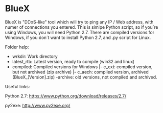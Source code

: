 # BlueX

BlueX is "DDoS-like" tool which will try to ping any IP / Web address, with numer of connections you entered.
This is simlpe Python script, so if you´re using Windows, you will need Python 2.7.
There are compiled versions for Windows, if you don´t want to install Python 2.7, and .py script for Linux.

Folder help:
- wrkdir: Work directory
- latest_rtb: Latest version, ready to compile (win32 and linux)
- compiled: Compiled versions for Windows
 |- c_ext: compiled version, but not archived (zip archive)
 |- c_aech: compiled version, archived (BlueX_[Version].zip)
-archive: old versions, not compiled and archived.

Useful links:

Python 2.7: https://www.python.org/download/releases/2.7/

py2exe: http://www.py2exe.org/
